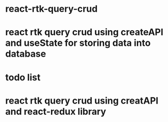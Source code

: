# react-rtk-query-crud


# react rtk query crud using createAPI and useState for storing data into database

# todo list

# react rtk query crud using creatAPI and react-redux library